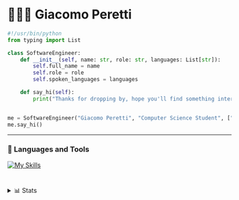 # 👨🏼‍💻 Giacomo Peretti

```python
#!/usr/bin/python
from typing import List

class SoftwareEngineer:
    def __init__(self, name: str, role: str, languages: List[str]):
        self.full_name = name
        self.role = role
        self.spoken_languages = languages

    def say_hi(self):
        print("Thanks for dropping by, hope you'll find something interesting here. :)")


me = SoftwareEngineer("Giacomo Peretti", "Computer Science Student", ["it_IT", "en_US"])
me.say_hi()

```

---

### 🧰 Languages and Tools

[![My Skills](https://skillicons.dev/icons?i=py,java,go,c,cpp,bash,html,css,js,linux,neovim,vscode&theme=dark&perline=3)](https://skillicons.dev)

#

<details close>
    <summary>📊 Stats</summary>
    <img height=200 align="center" src="https://github-readme-stats.vercel.app/api?username=giack-dev&show_icons=true&count_private=true&theme=gruvbox&include_all_commits=true&hide_border=true" />
</details>
